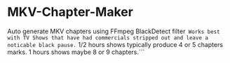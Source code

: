 # MKV-Chapter-Maker
Auto generate MKV chapters using FFmpeg BlackDetect filter```
Works best with TV Shows that have had commercials stripped out and leave a noticable black pause.```
1/2 hours shows typically produce 4 or 5 chapters marks. 1 hours shows maybe 8 or 9 chapters.```


